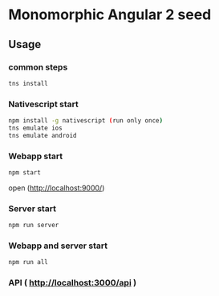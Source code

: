 # Monomorphic Angular 2 seed

## Usage

### common steps

```sh
tns install
```

### Nativescript start

```sh
npm install -g nativescript (run only once)
tns emulate ios
tns emulate android
```

### Webapp start

```sh
npm start
```

open (<http://localhost:9000/>)

### Server start

```sh
npm run server
```

### Webapp and server start

```sh
npm run all
```

### API ( <http://localhost:3000/api> )
